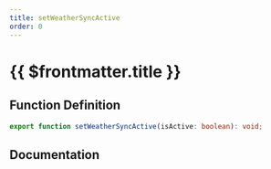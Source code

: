 ```yaml
---
title: setWeatherSyncActive
order: 0
---
```


# {{ $frontmatter.title }}

## Function Definition

```ts
export function setWeatherSyncActive(isActive: boolean): void;
```

## Documentation

<!--@include: ./parts/setWeatherSyncActive.md-->
